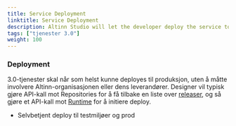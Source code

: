 ```yaml
---
title: Service Deployment
linktitle: Service Deployment
description: Altinn Studio will let the developer deploy the service to test enviroments and production without any manuel steps
tags: ["tjenester 3.0"]
weight: 100
---
```



### Deployment

3.0-tjenester skal når som helst kunne deployes til produksjon, uten å måtte involvere Altinn-organisasjonen eller dens leverandører.
Designer vil typisk gjøre API-kall mot Repositories for å få tilbake en liste over [releaser](../repositories/#release-management),
og så gjøre et API-kall mot [Runtime](../runtime/) for å initiere deploy.

- Selvbetjent deploy til testmiljøer og prod

